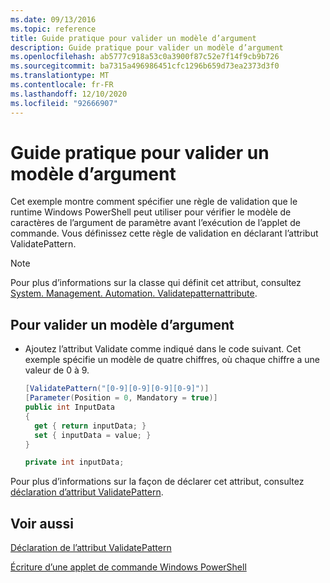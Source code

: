 ```yaml
---
ms.date: 09/13/2016
ms.topic: reference
title: Guide pratique pour valider un modèle d’argument
description: Guide pratique pour valider un modèle d’argument
ms.openlocfilehash: ab5777c918a53c0a3900f87c52e7f14f9cb9b726
ms.sourcegitcommit: ba7315a496986451cfc1296b659d73ea2373d3f0
ms.translationtype: MT
ms.contentlocale: fr-FR
ms.lasthandoff: 12/10/2020
ms.locfileid: "92666907"
---
```

# <a name="how-to-validate-an-argument-pattern"></a>Guide pratique pour valider un modèle d’argument

Cet exemple montre comment spécifier une règle de validation que le runtime Windows PowerShell peut utiliser pour vérifier le modèle de caractères de l’argument de paramètre avant l’exécution de l’applet de commande. Vous définissez cette règle de validation en déclarant l’attribut ValidatePattern.

> [!NOTE]
> Pour plus d’informations sur la classe qui définit cet attribut, consultez [System. Management. Automation. Validatepatternattribute](/dotnet/api/System.Management.Automation.ValidatePatternAttribute).

## <a name="to-validate-an-argument-pattern"></a>Pour valider un modèle d’argument

- Ajoutez l’attribut Validate comme indiqué dans le code suivant. Cet exemple spécifie un modèle de quatre chiffres, où chaque chiffre a une valeur de 0 à 9.

    ```csharp
    [ValidatePattern("[0-9][0-9][0-9][0-9]")]
    [Parameter(Position = 0, Mandatory = true)]
    public int InputData
    {
      get { return inputData; }
      set { inputData = value; }
    }

    private int inputData;
    ```

Pour plus d’informations sur la façon de déclarer cet attribut, consultez [déclaration d’attribut ValidatePattern](./validatepattern-attribute-declaration.md).

## <a name="see-also"></a>Voir aussi

[Déclaration de l’attribut ValidatePattern](./validatepattern-attribute-declaration.md)

[Écriture d’une applet de commande Windows PowerShell](./writing-a-windows-powershell-cmdlet.md)

